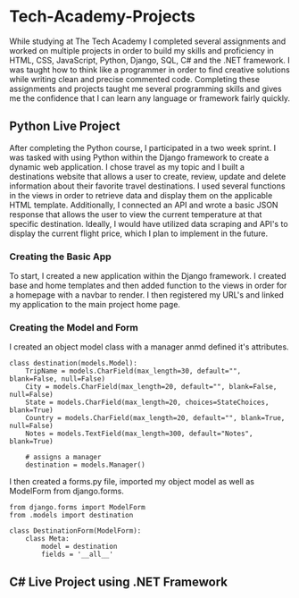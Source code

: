 # Tech-Academy-Projects
While studying at The Tech Academy I completed several assignments and worked on multiple projects in order to build my skills and proficiency in HTML, CSS, JavaScript, Python, Django, SQL, C# and the .NET framework. I was taught how to think like a programmer in order to find creative solutions while writing clean and precise commented code. Completing these assignments and projects taught me several programming skills and gives me the confidence that I can learn any language or framework fairly quickly.

## Python Live Project
After completing the Python course, I participated in a two week sprint. I was tasked with using Python within the Django framework to create a dynamic web application. I chose travel as my topic and I built a destinations website that allows a user to create, review, update and delete information about their favorite travel destinations. I used several functions in the views in order to retrieve data and display them on the applicable HTML template. Additionally, I connected an API and wrote a basic JSON response that allows the user to view the current temperature at that specific destination. Ideally, I would have utilized data scraping and API's to display the current flight price, which I plan to implement in the future. 

### Creating the Basic App
To start, I created a new application within the Django framework. I created base and home templates and then added function to the views in order for a homepage with a navbar to render. I then registered my URL's and linked my application to the main project home page.

### Creating the Model and Form
I created an object model class with a manager anmd defined it's attributes. 

    class destination(models.Model):
        TripName = models.CharField(max_length=30, default="", blank=False, null=False)
        City = models.CharField(max_length=20, default="", blank=False, null=False)
        State = models.CharField(max_length=20, choices=StateChoices, blank=True)
        Country = models.CharField(max_length=20, default="", blank=True, null=False)
        Notes = models.TextField(max_length=300, default="Notes", blank=True)

        # assigns a manager
        destination = models.Manager()

I then created a forms.py file, imported my object model as well as ModelForm from django.forms.

    from django.forms import ModelForm
    from .models import destination

    class DestinationForm(ModelForm):
        class Meta:
            model = destination
            fields = '__all__'
   
## C# Live Project using .NET Framework


